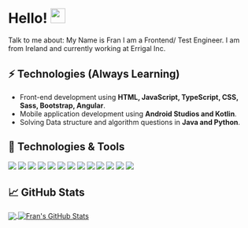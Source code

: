 # Hello! <img src="https://raw.githubusercontent.com/MartinHeinz/MartinHeinz/master/wave.gif" width="30px" height="30px" />

Talk to me about:
My Name is Fran I am a Frontend/ Test Engineer. 
I am from Ireland and currently working at Errigal Inc. 

## ⚡ Technologies (Always Learning)
- Front-end development using **HTML, JavaScript, TypeScript, CSS, Sass, Bootstrap, Angular**.
- Mobile application development using **Android Studios and Kotlin**.
- Solving Data structure and algorithm questions in **Java and Python**.

## 🔧 Technologies & Tools

![](https://img.shields.io/badge/Python-3776AB?style=for-the-badge&logo=python&logoColor=white)
![](https://img.shields.io/badge/HTML-239120?style=for-the-badge&logo=html5&logoColor=white)
![](https://img.shields.io/badge/CSS-239120?&style=for-the-badge&logo=css3&logoColor=white)
![](https://img.shields.io/badge/JavaScript-F7DF1E?style=for-the-badge&logo=javascript&logoColor=black)
![](https://img.shields.io/badge/Node.js-43853D?style=for-the-badge&logo=node.js&logoColor=white)
![](https://img.shields.io/badge/TypeScript-007ACC?style=for-the-badge&logo=typescript&logoColor=white)
![](https://img.shields.io/badge/Java-ED8B00?style=for-the-badge&logo=openjdk&logoColor=white)
![](https://img.shields.io/badge/Red_Hat_OpenShift-informational?style=for-the-badge&logo=red-hat-open-shift&logoColor=white)
![](https://img.shields.io/badge/Angular-DD0031?style=for-the-badge&logo=angular&logoColor=white)
![](https://img.shields.io/badge/Bootstrap-563D7C?style=for-the-badge&logo=bootstrap&logoColor=white)
![](https://img.shields.io/badge/Amazon_AWS-232F3E?style=for-the-badge&logo=amazon-aws&logoColor=white)
![](https://img.shields.io/badge/Canva-%2300C4CC.svg?&style=for-the-badge&logo=Canva&logoColor=white)
![](https://img.shields.io/badge/Jira-0052CC?style=for-the-badge&logo=Jira&logoColor=white)
![]()
![]()
## &#x1f4c8; GitHub Stats

<a href="https://github.com/FranciscaMasombo">
  <img align="center" src="https://github-readme-stats.vercel.app/api/top-langs/?username=FranciscaMasombo&layout=compact&theme=dark&hide_border=true" />
</a>
<a href="https://github.com/FranciscaMasombo">
  <img align="center" src="https://github-readme-stats.vercel.app/api?username=FranciscaMasombo&&show_icons=true&hide_border=true&theme=dark" alt="Fran's GitHub Stats" />
</a>
<!--
<a href="https://github.com/FranciscaMasombo/FYP">
  <img align="center" src="https://github-readme-stats.vercel.app/api/pin?username=FranciscaMasombo&repo=FYP&title_color=ffffff&text_color=c9cacc&icon_color=2bbc8a&bg_color=1d1f21" />
</a>
-->
<!--
<a href="https://github.com/FranciscaMasombo/weight-watchers-server">
  <img align="center" src="https://github-readme-stats.vercel.app/api/pin?username=FranciscaMasombo&repo=weight-watchers-server&title_color=ffffff&text_color=c9cacc&icon_color=2bbc8a&bg_color=1d1f21" />
</a>
-->

<!--
**FranciscaMasombo/FranciscaMasombo** is a ✨ _special_ ✨ repository because its `README.md` (this file) appears on your GitHub profile.

Here are some ideas to get you started:

- 🔭 I’m currently working on ...
- 🌱 I’m currently learning ...
- 👯 I’m looking to collaborate on ...
- 🤔 I’m looking for help with ...
- 💬 Ask me about ...
- 📫 How to reach me: ...
- 😄 Pronouns: ...
- ⚡ Fun fact: ...
-->

